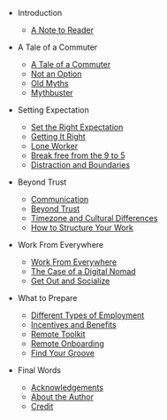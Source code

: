 - Introduction 
  - [A Note to Reader](en/intro.md)

- A Tale of a Commuter

  - [A Tale of a Commuter](en/tale.md)
  - [Not an Option](en/options.md)
  - [Old Myths](en/old-myth.md)
  - [Mythbuster](en/mythbuster.md)

- Setting Expectation

  - [Set the Right Expectation](en/set-expectation.md)
  - [Getting It Right](en/get-it-right.md)
  - [Lone Worker](en/lone-worker.md)
  - [Break free from the 9 to 5](en/9-to-5.md)
  - [Distraction and Boundaries](en/distraction-boundaries.md)

- Beyond Trust

  - [Communication](en/communication.md)
  - [Beyond Trust](en/beyond-trust.md)
  - [Timezone and Cultural Differences](en/culture-differences.md)
  - [How to Structure Your Work](en/how-to-structure.md)
  
- Work From Everywhere

  - [Work From Everywhere](en/work-from-everywhere.md)
  - [The Case of a Digital Nomad](en/digital-nomad.md)
  - [Get Out and Socialize](en/get-out.md)

- What to Prepare
  - [Different Types of Employment](en/employment.md)
  - [Incentives and Benefits](en/incentive-benefits.md)
  - [Remote Toolkit](en/remote-toolkit.md)
  - [Remote Onboarding](en/onboarding.md)
  - [Find Your Groove](en/find-your-groove.md)

- Final Words
  
  - [Acknowledgements](en/acknowledgements.md)
  - [About the Author](en/author.md)
  - [Credit](en/credit.md)